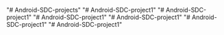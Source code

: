 "# Android-SDC-projects" 
"# Android-SDC-project1" 
"# Android-SDC-project1" 
"# Android-SDC-project1" 
"# Android-SDC-project1" 
"# Android-SDC-project1" 
"# Android-SDC-project1" 
